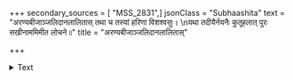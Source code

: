 +++
secondary_sources = [ "MSS_2831",]
jsonClass = "Subhaashita"
text = "अरण्यबीजाञ्जलिदानलालितास् तथा च तस्यां हरिणा विशश्वसुः।  \nयथा तदीयैर्नयनैः कुतूहलात् पुरः सखीनाममिमीत लोचने॥"
title = "अरण्यबीजाञ्जलिदानलालितास्"

+++

<details><summary>Text</summary>

अरण्यबीजाञ्जलिदानलालितास् तथा च तस्यां हरिणा विशश्वसुः।  
यथा तदीयैर्नयनैः कुतूहलात् पुरः सखीनाममिमीत लोचने॥
</details>
